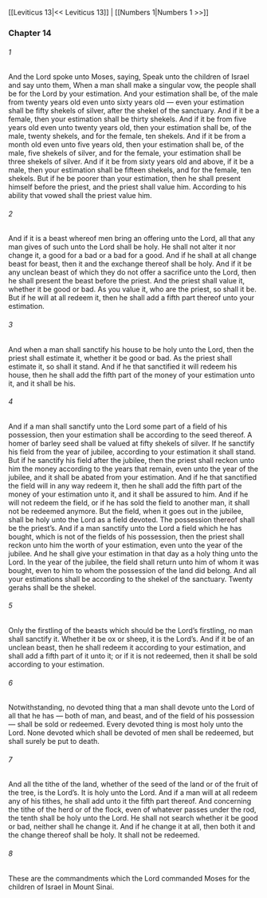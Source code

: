 [[Leviticus 13|<< Leviticus 13]]  |  [[Numbers 1|Numbers 1 >>]]

### Chapter 14
###### 1
And the Lord spoke unto Moses, saying, Speak unto the children of Israel and say unto them, When a man shall make a singular vow, the people shall be for the Lord by your estimation. And your estimation shall be, of the male from twenty years old even unto sixty years old — even your estimation shall be fifty shekels of silver, after the shekel of the sanctuary. And if it be a female, then your estimation shall be thirty shekels. And if it be from five years old even unto twenty years old, then your estimation shall be, of the male, twenty shekels, and for the female, ten shekels. And if it be from a month old even unto five years old, then your estimation shall be, of the male, five shekels of silver, and for the female, your estimation shall be three shekels of silver. And if it be from sixty years old and above, if it be a male, then your estimation shall be fifteen shekels, and for the female, ten shekels. But if he be poorer than your estimation, then he shall present himself before the priest, and the priest shall value him. According to his ability that vowed shall the priest value him.

###### 2
And if it is a beast whereof men bring an offering unto the Lord, all that any man gives of such unto the Lord shall be holy. He shall not alter it nor change it, a good for a bad or a bad for a good. And if he shall at all change beast for beast, then it and the exchange thereof shall be holy. And if it be any unclean beast of which they do not offer a sacrifice unto the Lord, then he shall present the beast before the priest. And the priest shall value it, whether it be good or bad. As you value it, who are the priest, so shall it be. But if he will at all redeem it, then he shall add a fifth part thereof unto your estimation.

###### 3
And when a man shall sanctify his house to be holy unto the Lord, then the priest shall estimate it, whether it be good or bad. As the priest shall estimate it, so shall it stand. And if he that sanctified it will redeem his house, then he shall add the fifth part of the money of your estimation unto it, and it shall be his.

###### 4
And if a man shall sanctify unto the Lord some part of a field of his possession, then your estimation shall be according to the seed thereof. A homer of barley seed shall be valued at fifty shekels of silver. If he sanctify his field from the year of jubilee, according to your estimation it shall stand. But if he sanctify his field after the jubilee, then the priest shall reckon unto him the money according to the years that remain, even unto the year of the jubilee, and it shall be abated from your estimation. And if he that sanctified the field will in any way redeem it, then he shall add the fifth part of the money of your estimation unto it, and it shall be assured to him. And if he will not redeem the field, or if he has sold the field to another man, it shall not be redeemed anymore. But the field, when it goes out in the jubilee, shall be holy unto the Lord as a field devoted. The possession thereof shall be the priest’s. And if a man sanctify unto the Lord a field which he has bought, which is not of the fields of his possession, then the priest shall reckon unto him the worth of your estimation, even unto the year of the jubilee. And he shall give your estimation in that day as a holy thing unto the Lord. In the year of the jubilee, the field shall return unto him of whom it was bought, even to him to whom the possession of the land did belong. And all your estimations shall be according to the shekel of the sanctuary. Twenty gerahs shall be the shekel.

###### 5
Only the firstling of the beasts which should be the Lord’s firstling, no man shall sanctify it. Whether it be ox or sheep, it is the Lord’s. And if it be of an unclean beast, then he shall redeem it according to your estimation, and shall add a fifth part of it unto it; or if it is not redeemed, then it shall be sold according to your estimation.

###### 6
Notwithstanding, no devoted thing that a man shall devote unto the Lord of all that he has — both of man, and beast, and of the field of his possession — shall be sold or redeemed. Every devoted thing is most holy unto the Lord. None devoted which shall be devoted of men shall be redeemed, but shall surely be put to death.

###### 7
And all the tithe of the land, whether of the seed of the land or of the fruit of the tree, is the Lord’s. It is holy unto the Lord. And if a man will at all redeem any of his tithes, he shall add unto it the fifth part thereof. And concerning the tithe of the herd or of the flock, even of whatever passes under the rod, the tenth shall be holy unto the Lord. He shall not search whether it be good or bad, neither shall he change it. And if he change it at all, then both it and the change thereof shall be holy. It shall not be redeemed.

###### 8
These are the commandments which the Lord commanded Moses for the children of Israel in Mount Sinai.